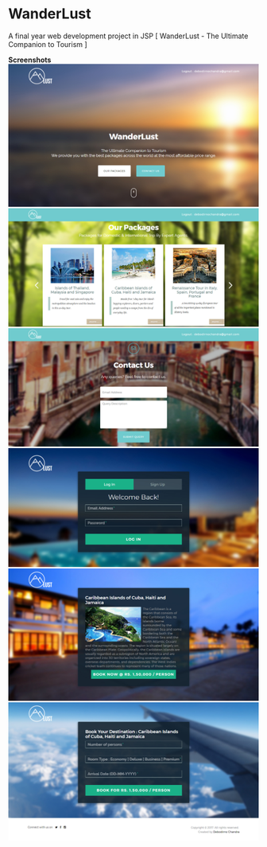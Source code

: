 # WanderLust
A final year web development project in JSP [ WanderLust - The Ultimate Companion to Tourism ]

**Screenshots**
![Landing Page](https://github.com/debodirno/WanderLust/blob/master/readme-images/wl1.jpg)
![Packages](https://github.com/debodirno/WanderLust/blob/master/readme-images/wl2.jpg)
![Contact Us](https://github.com/debodirno/WanderLust/blob/master/readme-images/wl3.jpg)
![Login | Sign Up Page](https://github.com/debodirno/WanderLust/blob/master/readme-images/wl4.jpg)
![Detailed Package Page](https://github.com/debodirno/WanderLust/blob/master/readme-images/wl5.jpg)
![Booking Page](https://github.com/debodirno/WanderLust/blob/master/readme-images/wl6.jpg)
